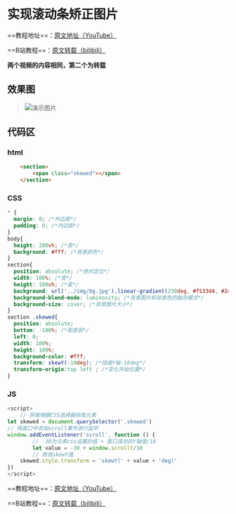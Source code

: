# 实现滚动条矫正图片
==教程地址==：[原文地址（YouTube）](https://youtu.be/7exL28RKb5w)

==B站教程==：[原文转载（bilibili）](https://www.bilibili.com/video/av84562889/)

**两个视频的内容相同，第二个为转载**

## 效果图
>![演示图片](演示.gif)

## 代码区

### html
```html
    <section>
        <span class="skewed"></span>
    </section>
```
### CSS
```css
* {
  margin: 0; /*外边距*/
  padding: 0; /*内边距*/
}
body{
  height: 200vh; /*高*/
  background: #fff; /*背景颜色*/
}
section{
  position: absolute; /*绝对定位*/
  width: 100%; /*宽*/
  height: 100vh; /*高*/
  background: url('../img/bg.jpg'),linear-gradient(230deg, #f533d4, #2461bb); /*背景图片,渐变颜色*/
  background-blend-mode: luminosity; /*背景图片和背景色的融合模式*/
  background-size: cover; /*背景图片大小*/
}
section .skewed{
  position: absolute;
  bottom: -100%; /*距底部*/
  left: 0;
  width: 100%;
  height: 100%;
  background-color: #fff; 
  transform: skewY(-10deg); /*扭曲Y轴-10deg*/
  transform-origin:top left ; /*变化开始位置*/
}
```
### JS
```javascript
<script>
	// 获取根据CSS选择器获取元素
let skewed = document.querySelector('.skewed')
// 再窗口中添加scroll事件进行监听
window.addEventListener('scroll', function () {
		// -30为元素css设置的值 + 窗口滚动的Y轴值/10
		let value = -30 + window.scrollY/10
		// 修改skewY值
    skewed.style.transform = 'skewY(' + value + 'deg)' 
})
</script>
```
==教程地址==：[原文地址（YouTube）](https://youtu.be/7exL28RKb5w)

==B站教程==：[原文转载（bilibili）](https://www.bilibili.com/video/av84562889)